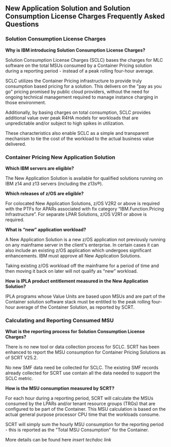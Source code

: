 ## New Application Solution and Solution Consumption License Charges Frequently Asked Questions ##

### Solution Consumption License Charges ###

**Why is IBM introducing Solution Consumption License Charges?**
    
Solution Consumption License Charges (SCLC) bases the charges for MLC software on the total MSUs consumed by a Container Pricing solution during a reporting period - instead of a peak rolling four-hour average. 

SCLC utilizes the Container Pricing infrastructure to provide truly consumption based pricing for a solution. This delivers on the "pay as you go" pricing promised by public cloud providers, without the need for ongoing technical management required to manage instance charging in those environment.

Additionally, by basing charges on total consumption, SCLC provides additional value over peak R4HA models for workloads that are unpredictable and/or subject to high spikes in utilization.

These characteristics also enable SCLC as a simple and transparent mechanism to tie the cost of the workload to the actual business value delivered.

### Container Pricing New Application Solution ###

**Which IBM servers are eligible?**

The New Application Solution is available for qualified solutions running on IBM z14 and z13 servers (including the z13s®).
    
**Which releases of z/OS are eligible?**

For colocated New Application Solutions, z/OS V2R2 or above is required with the PTFs for APARs associated with fix category “IBM.Function.Pricing Infrastructure”.
For separate LPAR Solutions, z/OS V2R1 or above is required.
    
**What is “new” application workload?**

A New Application Solution is a new z/OS application not previously running on any mainframe server in the client's enterprise. In certain cases it can also include an existing z/OS application which undergoes significant enhancements. IBM must approve all New Application Solutions. 

Taking existing z/OS workload off the mainframe for a period of time and then moving it back on later will not qualify as “new” workload.

**How is IPLA product entitlement measured in the New Application Solution?**

IPLA programs whose Value Units are based upon MSUs and are part of the Container solution software stack must be entitled to the peak rolling four-hour average of the Container Solution, as reported by SCRT. 

### Calculating and Reporting Consumed MSU ###
    
**What is the reporting process for Solution Consumption License Charges?**     

There is no new tool or data collection process for SCLC. SCRT has been enhanced to report the MSU consumption for Container Pricing Solutions as of SCRT V25.2.

No new SMF data need be collected for SCLC. The existing SMF records already collected for SCRT use contain all the data needed to support the SCLC metric.
    
**How is the MSU consumption measured by SCRT?** 

For each hour during a reporting period, SCRT will calculate the MSUs consumed by the LPARs and/or tenant resource groups (TRGs) that are configured to be part of the Container. This MSU calculation is based on the actual general purpose processor CPU time that the workloads consume. 

SCRT will simply sum the hourly MSU consumption for the reporting period - this is reported as the "Total MSU Consumption" for the Container.

More details can be found here *insert techdoc link*
    
